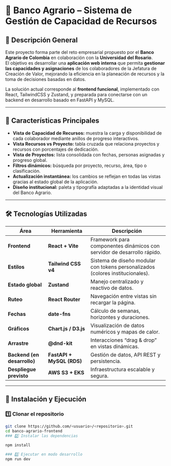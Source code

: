 # 🌿 Banco Agrario – Sistema de Gestión de Capacidad de Recursos

## 📘 Descripción General
Este proyecto forma parte del reto empresarial propuesto por el **Banco Agrario de Colombia** en colaboración con la **Universidad del Rosario**.  
El objetivo es desarrollar una **aplicación web interna** que permita **gestionar las capacidades y asignaciones** de los colaboradores de la Jefatura de Creación de Valor, mejorando la eficiencia en la planeación de recursos y la toma de decisiones basadas en datos.

La solución actual corresponde al **frontend funcional**, implementado con React, TailwindCSS y Zustand, y preparada para conectarse con un backend en desarrollo basado en FastAPI y MySQL.

---

## 🧩 Características Principales
- **Vista de Capacidad de Recursos:** muestra la carga y disponibilidad de cada colaborador mediante anillos de progreso interactivos.  
- **Vista Recursos vs Proyecto:** tabla cruzada que relaciona proyectos y recursos con porcentajes de dedicación.  
- **Vista de Proyectos:** lista consolidada con fechas, personas asignadas y progreso global.  
- **Filtros dinámicos:** búsqueda por proyecto, recurso, área, tipo o clasificación.  
- **Actualización instantánea:** los cambios se reflejan en todas las vistas gracias al estado global de la aplicación.  
- **Diseño institucional:** paleta y tipografía adaptadas a la identidad visual del Banco Agrario.  

---
## 🛠️ Tecnologías Utilizadas

| Área | Herramienta | Descripción |
|------|--------------|-------------|
| **Frontend** | **React + Vite** | Framework para componentes dinámicos con servidor de desarrollo rápido. |
| **Estilos** | **Tailwind CSS v4** | Sistema de diseño modular con tokens personalizados (colores institucionales). |
| **Estado global** | **Zustand** | Manejo centralizado y reactivo de datos. |
| **Ruteo** | **React Router** | Navegación entre vistas sin recargar la página. |
| **Fechas** | **date-fns** | Cálculo de semanas, horizontes y duraciones. |
| **Gráficos** | **Chart.js / D3.js** | Visualización de datos numéricos y mapas de calor. |
| **Arrastre** | **@dnd-kit** | Interacciones “drag & drop” en vistas dinámicas. |
| **Backend (en desarrollo)** | **FastAPI + MySQL (RDS)** | Gestión de datos, API REST y persistencia. |
| **Despliegue previsto** | **AWS S3 + EKS** | Infraestructura escalable y segura. |

---
## 🚀 Instalación y Ejecución

### 1️⃣ Clonar el repositorio
```bash
git clone https://github.com/<usuario>/<repositorio>.git
cd banco-agrario-frontend
### 2️⃣ Instalar las dependencias

npm install

### 3️⃣ Ejecutar en modo desarrollo
npm run dev

